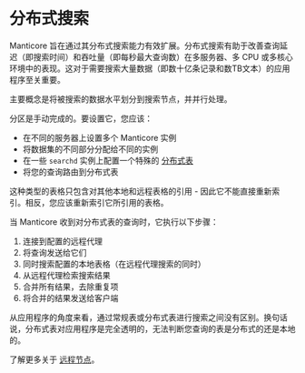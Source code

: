 # 分布式搜索

Manticore 旨在通过其分布式搜索能力有效扩展。分布式搜索有助于改善查询延迟（即搜索时间）和吞吐量（即每秒最大查询数）在多服务器、多 CPU 或多核心环境中的表现。这对于需要搜索大量数据（即数十亿条记录和数TB文本）的应用程序至关重要。

主要概念是将被搜索的数据水平划分到搜索节点，并并行处理。

分区是手动完成的。要设置它，您应该：

* 在不同的服务器上设置多个 Manticore 实例
* 将数据集的不同部分分配给不同的实例
* 在一些 `searchd` 实例上配置一个特殊的 [分布式表](../Creating_a_table/Creating_a_distributed_table/Creating_a_distributed_table.md)
* 将您的查询路由到分布式表

这种类型的表格只包含对其他本地和远程表格的引用 - 因此它不能直接重新索引。相反，您应该重新索引它所引用的表格。

当 Manticore 收到对分布式表的查询时，它执行以下步骤：

1. 连接到配置的远程代理
2. 将查询发送给它们
3. 同时搜索配置的本地表格（在远程代理搜索的同时）
4. 从远程代理检索搜索结果
5. 合并所有结果，去除重复项
6. 将合并的结果发送给客户端

从应用程序的角度来看，通过常规表或分布式表进行搜索之间没有区别。换句话说，分布式表对应用程序是完全透明的，无法判断您查询的表是分布式的还是本地的。

了解更多关于 [远程节点](../Creating_a_cluster/Remote_nodes.md)。

<!-- proofread -->

